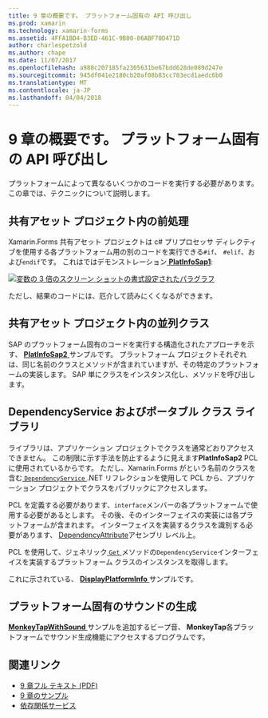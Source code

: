 ```yaml
---
title: 9 章の概要です。 プラットフォーム固有の API 呼び出し
ms.prod: xamarin
ms.technology: xamarin-forms
ms.assetid: 4FFA1BD4-B3ED-461C-9B00-06ABF70D471D
author: charlespetzold
ms.author: chape
ms.date: 11/07/2017
ms.openlocfilehash: a988c207185fa2305631be67bdd628de089d247e
ms.sourcegitcommit: 945df041e2180cb20af08b83cc703ecd1aedc6b0
ms.translationtype: MT
ms.contentlocale: ja-JP
ms.lasthandoff: 04/04/2018
---
```

# <a name="summary-of-chapter-9-platform-specific-api-calls"></a>9 章の概要です。 プラットフォーム固有の API 呼び出し

プラットフォームによって異なるいくつかのコードを実行する必要があります。 この章では、テクニックについて説明します。

## <a name="preprocessing-in-the-shared-asset-project"></a>共有アセット プロジェクト内の前処理

Xamarin.Forms 共有アセット プロジェクトは c# プリプロセッサ ディレクティブを使用する各プラットフォーム用の別のコードを実行できる`#if`、 `#elif`、および`endif`です。 これはではデモンストレーション[ **PlatInfoSap1**](https://github.com/xamarin/xamarin-forms-book-samples/tree/master/Chapter09/PlatInfoSap1):

[![変数の 3 倍のスクリーン ショットの書式設定されたパラグラフ](images/ch09fg01-small.png "デバイス モデルとオペレーティング システム")](images/ch09fg01-large.png#lightbox "デバイス モデルとオペレーティング システム")

ただし、結果のコードには、厄介して読みにくくなるができます。

## <a name="parallel-classes-in-the-shared-asset-project"></a>共有アセット プロジェクト内の並列クラス

SAP のプラットフォーム固有のコードを実行する構造化されたアプローチを示す、 [ **PlatInfoSap2** ](https://github.com/xamarin/xamarin-forms-book-samples/tree/master/Chapter09/PlatInfoSap2)サンプルです。 プラットフォーム プロジェクトそれぞれは、同じ名前のクラスとメソッドが含まれていますが、その特定のプラットフォームの実装します。 SAP 単にクラスをインスタンス化し、メソッドを呼び出します。

## <a name="dependencyservice-and-the-portable-class-library"></a>DependencyService およびポータブル クラス ライブラリ

ライブラリは、アプリケーション プロジェクトでクラスを通常どおりアクセスできません。 この制限に示す手法を防止するように見えます**PlatInfoSap2** PCL に使用されているからです。 ただし、Xamarin.Forms がという名前のクラスを含む[ `DependencyService` ](https://developer.xamarin.com/api/type/Xamarin.Forms.DependencyService/) .NET リフレクションを使用して PCL から、アプリケーション プロジェクトでクラスをパブリックにアクセスします。

PCL を定義する必要があります、`interface`メンバーの各プラットフォームで使用する必要があるとします。 その後、そのインターフェイスの実装には各プラットフォームが含まれます。 インターフェイスを実装するクラスを識別する必要があります、 [DependencyAttribute](https://developer.xamarin.com/api/type/Xamarin.Forms.DependencyAttribute/)アセンブリ レベル上。

PCL を使用して、ジェネリック[ `Get` ](https://developer.xamarin.com/api/member/Xamarin.Forms.DependencyService.Get{T}/p/Xamarin.Forms.DependencyFetchTarget/)メソッドの`DependencyService`インターフェイスを実装するプラットフォーム クラスのインスタンスを取得します。

これに示されている、 [ **DisplayPlatformInfo** ](https://github.com/xamarin/xamarin-forms-book-samples/tree/master/Chapter09/DisplayPlatformInfo)サンプルです。

## <a name="platform-specific-sound-generation"></a>プラットフォーム固有のサウンドの生成

[ **MonkeyTapWithSound** ](https://github.com/xamarin/xamarin-forms-book-samples/tree/master/Chapter09/MonkeyTapWithSound)サンプルを追加するビープ音、 **MonkeyTap**各プラットフォームでサウンド生成機能にアクセスするプログラムです。



## <a name="related-links"></a>関連リンク

- [9 章フル テキスト (PDF)](https://download.xamarin.com/developer/xamarin-forms-book/XamarinFormsBook-Ch09-Apr2016.pdf)
- [9 章のサンプル](https://github.com/xamarin/xamarin-forms-book-samples/tree/master/Chapter09)
- [依存関係サービス](~/xamarin-forms/app-fundamentals/dependency-service/index.md)
